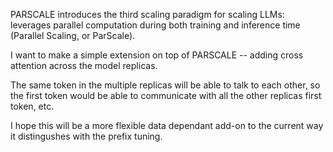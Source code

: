 
PARSCALE introduces the third scaling paradigm for scaling LLMs: leverages parallel computation during both training and inference time (Parallel Scaling, or ParScale).

I want to make a simple extension on top of PARSCALE -- adding cross attention across the model replicas.

The same token in the multiple replicas will be able to talk to each other, so the first token would be able to communicate with all the other replicas first token, etc.

I hope this will be a more flexible data dependant add-on to the current way it distingushes with the prefix tuning.
